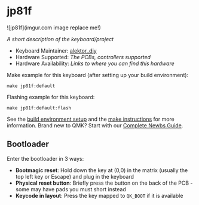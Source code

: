 # jp81f

![jp81f](imgur.com image replace me!)

*A short description of the keyboard/project*

* Keyboard Maintainer: [alektor_diy](https://github.com/sasami.mc41@gmail.com)
* Hardware Supported: *The PCBs, controllers supported*
* Hardware Availability: *Links to where you can find this hardware*

Make example for this keyboard (after setting up your build environment):

    make jp81f:default

Flashing example for this keyboard:

    make jp81f:default:flash

See the [build environment setup](https://docs.qmk.fm/#/getting_started_build_tools) and the [make instructions](https://docs.qmk.fm/#/getting_started_make_guide) for more information. Brand new to QMK? Start with our [Complete Newbs Guide](https://docs.qmk.fm/#/newbs).

## Bootloader

Enter the bootloader in 3 ways:

* **Bootmagic reset**: Hold down the key at (0,0) in the matrix (usually the top left key or Escape) and plug in the keyboard
* **Physical reset button**: Briefly press the button on the back of the PCB - some may have pads you must short instead
* **Keycode in layout**: Press the key mapped to `QK_BOOT` if it is available

